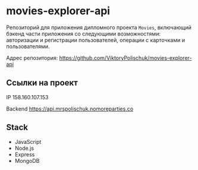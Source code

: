 # movies-explorer-api

Репозиторий для приложения дипломного проекта `Movies`, включающий бэкенд части приложения со следующими возможностями: авторизации и регистрации пользователей, операции с карточками и пользователями. 
  

Адрес репозитория: https://github.com/ViktoryPolischuk/movies-explorer-api

## Ссылки на проект

IP 158.160.107.153

Backend https://api.mrspolischuk.nomoreparties.co

## Stack
* JavaScript
* Node.js
* Express
* MongoDB
